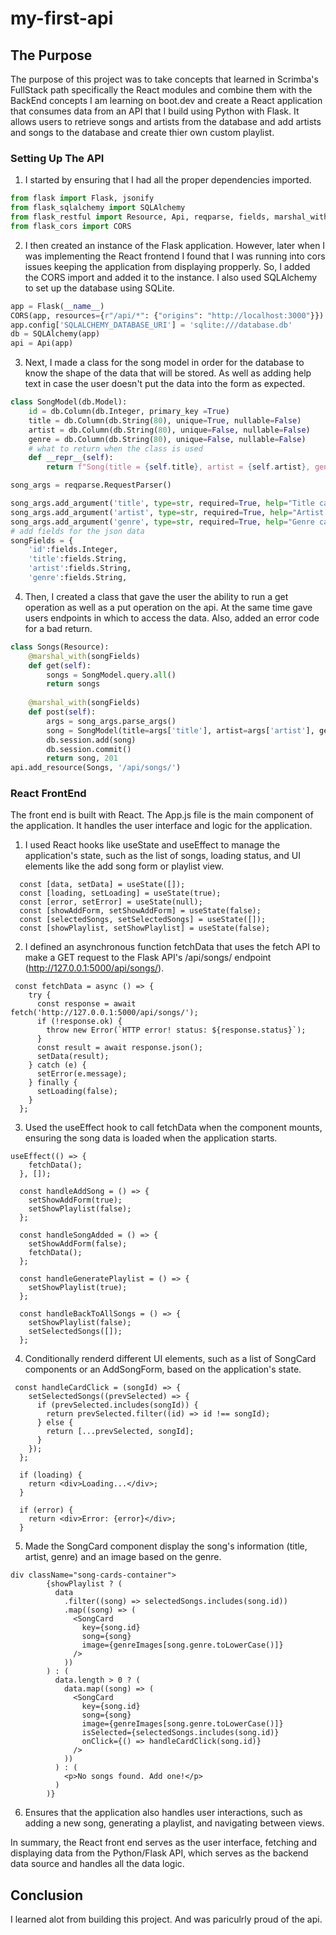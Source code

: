 # my-first-api

## The Purpose

The purpose of this project was to take concepts that learned in Scrimba's FullStack path specifically the React modules and combine them with the BackEnd concepts I am learning on boot.dev and create a React application that consumes data from an API that I build using Python with Flask. It allows users to retrieve songs and artists from the database and add artists and songs to the database and create thier own custom playlist.

### Setting Up The API

1. I started by ensuring that I had all the proper dependencies imported.

```Python
from flask import Flask, jsonify
from flask_sqlalchemy import SQLAlchemy
from flask_restful import Resource, Api, reqparse, fields, marshal_with, abort
from flask_cors import CORS
```
2. I then created an instance of the Flask application. However, later when I was implementing the React frontend I found that I was running into cors issues keeping the application from displaying propperly. So, I added the CORS import and added it to the instance. I also used SQLAlchemy to set up the database using SQLite.

```Python
app = Flask(__name__)
CORS(app, resources={r"/api/*": {"origins": "http://localhost:3000"}})
app.config['SQLALCHEMY_DATABASE_URI'] = 'sqlite:///database.db'
db = SQLAlchemy(app)
api = Api(app)
```

3. Next, I made a class for the song model in order for the database to know the shape of the data that will be stored. As well as adding help text in case the user doesn't put the data into the form as expected. 

```Python
class SongModel(db.Model):
    id = db.Column(db.Integer, primary_key =True)
    title = db.Column(db.String(80), unique=True, nullable=False)
    artist = db.Column(db.String(80), unique=False, nullable=False)
    genre = db.Column(db.String(80), unique=False, nullable=False)
    # what to return when the class is used
    def __repr__(self):
        return f"Song(title = {self.title}, artist = {self.artist}, genre = {self.genre})"

song_args = reqparse.RequestParser()

song_args.add_argument('title', type=str, required=True, help="Title can not be blank")
song_args.add_argument('artist', type=str, required=True, help="Artist name can not be blank")
song_args.add_argument('genre', type=str, required=True, help="Genre can not be blank")
# add fields for the json data
songFields = {
    'id':fields.Integer,
    'title':fields.String,
    'artist':fields.String,
    'genre':fields.String,
```

4.  Then, I created a class that gave the user the ability to run a get operation as well as a put operation on the api. At the same time gave users endpoints in which to access the data. Also, added an error code for a bad return. 
```Python
class Songs(Resource): 
    @marshal_with(songFields)
    def get(self):
        songs = SongModel.query.all()
        return songs
    
    @marshal_with(songFields)
    def post(self):
        args = song_args.parse_args()
        song = SongModel(title=args['title'], artist=args['artist'], genre=args['genre'])
        db.session.add(song)
        db.session.commit()
        return song, 201
api.add_resource(Songs, '/api/songs/')
```

### React FrontEnd

The front end is built with React. The App.js file is the main component of the application. It handles the user interface and logic for the application.

1. I used React hooks like useState and useEffect to manage the application's state, such as the list of songs, loading status, and UI elements like the add song form or playlist view.

```JSX
  const [data, setData] = useState([]);
  const [loading, setLoading] = useState(true);
  const [error, setError] = useState(null);
  const [showAddForm, setShowAddForm] = useState(false);
  const [selectedSongs, setSelectedSongs] = useState([]);
  const [showPlaylist, setShowPlaylist] = useState(false);

```

2. I defined an asynchronous function fetchData that uses the fetch API to make a GET request to the Flask API's /api/songs/ endpoint (http://127.0.0.1:5000/api/songs/).

```JSX 
 const fetchData = async () => {
    try {
      const response = await fetch('http://127.0.0.1:5000/api/songs/');
      if (!response.ok) {
        throw new Error(`HTTP error! status: ${response.status}`);
      }
      const result = await response.json();
      setData(result);
    } catch (e) {
      setError(e.message);
    } finally {
      setLoading(false);
    }
  };
```

3. Used the useEffect hook to call fetchData when the component mounts, ensuring the song data is loaded when the application starts.
```JSX
useEffect(() => {
    fetchData();
  }, []);

  const handleAddSong = () => {
    setShowAddForm(true);
    setShowPlaylist(false);
  };

  const handleSongAdded = () => {
    setShowAddForm(false);
    fetchData();
  };

  const handleGeneratePlaylist = () => {
    setShowPlaylist(true);
  };

  const handleBackToAllSongs = () => {
    setShowPlaylist(false);
    setSelectedSongs([]);
  };
```

4. Conditionally renderd different UI elements, such as a list of SongCard components or an AddSongForm, based on the application's state.

```JSX
 const handleCardClick = (songId) => {
    setSelectedSongs((prevSelected) => {
      if (prevSelected.includes(songId)) {
        return prevSelected.filter((id) => id !== songId);
      } else {
        return [...prevSelected, songId];
      }
    });
  };

  if (loading) {
    return <div>Loading...</div>;
  }

  if (error) {
    return <div>Error: {error}</div>;
  }
```

5. Made the SongCard component display the song's information (title, artist, genre) and an image based on the genre.
```JSX
div className="song-cards-container">
        {showPlaylist ? (
          data
            .filter((song) => selectedSongs.includes(song.id))
            .map((song) => (
              <SongCard
                key={song.id}
                song={song}
                image={genreImages[song.genre.toLowerCase()]}
              />
            ))
        ) : (
          data.length > 0 ? (
            data.map((song) => (
              <SongCard
                key={song.id}
                song={song}
                image={genreImages[song.genre.toLowerCase()]}
                isSelected={selectedSongs.includes(song.id)}
                onClick={() => handleCardClick(song.id)}
              />
            ))
          ) : (
            <p>No songs found. Add one!</p>
          )
        )}
```
6. Ensures that the application also handles user interactions, such as adding a new song, generating a playlist, and navigating between views.

In summary, the React front end serves as the user interface, fetching and displaying data from the Python/Flask API, which serves as the backend data source and handles all the data logic.


## Conclusion

I learned alot from building this project. And was pariculrly proud of the api. 
